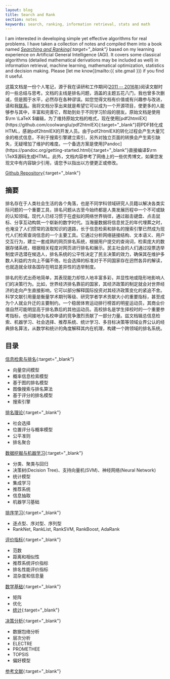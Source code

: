 ```yaml
---
layout: blog
title: Search and Rank
section: notes 
keywords: search, ranking, information retrieval, stats and math
---
```


I am interested in developing simple yet effective algorithms for real problems. 
I have taken a collection of notes and compiled them into a book named 
<i>[Searching and Ranking][searchrank]{:target="_blank"}</i> 
based on my learning experience on Artificial General Intelligence (AGI). 
It covers some classical algorithms (detailed mathematical derivations may be included as well) in 
information retrieval, machine learning, mathematical optimization, statistics and decision making. 
Please [let me know](mailto:{{ site.gmail }}) if you find it useful.

这篇文档是一份个人笔记，源于我在读研和工作期间([2011 -- 2016年](/resume))阅读文献时的一些总结与思考。文档的主线是排名问题，涵盖的主题五花八门，我也曾多次删减，但是囿于水平，必然存在各种谬误。如您觉得文档有价值或有兴趣参与改进，请和我[联系](mailto:jiangchunheng@gmail.com)。我将文档分享出来就是希望它可以成为一个开源项目，使更多的人能够参与其中，丰富和完善它，帮助到处于不同学习阶段的朋友。原始文档是使用$\rm \LaTeX $编辑，为了维持原始文档的格式，现在使用[pdf2htmlEX](https://github.com/coolwanglu/pdf2htmlEX){:target="_blank"}将PDF转化成HTML，感谢pdf2htmlEX的开发人员。由于pdf2htmlEX的转化过程会产生大量冗余的格式信息，不利于搜索引擎建立索引，另外对独立页面的转换会产生索引缺失，无疑增加了维护的难度。一个备选方案是使用[Pandoc](https://pandoc.org/getting-started.html){:target="_blank"}直接编译$\rm \TeX$源码生成HTML。此外，文档内容参考了网络上的一些优秀博文，如果您发现文中有内容缺少引用，请您予以指出以方便更正或修改。

[Github Repository](https://github.com/horsehour/searchrank){:target="_blank"}

摘要  
---------
排名存在于人类社会生活的各个角落，也是不同学科领域研究人员籍以解决各类实际问题的一个重要工具，排名问题从古至今始终都是人类发展历程中一个不可或缺的认知领域。现代人已经习惯于在虚拟的网络世界徜徉，通过敲击键盘、点击鼠标、分享互动构筑一个崭新的数字时代。当海量数据将信息贫乏的年代埋葬之时，也淹没了人们惯常的汲取知识的道路，长于信息检索和排名的搜索引擎已然成为现代人们检索查询信息的一个主要工具。它通过分析网络链接结构、文本语义、用户交互行为，建立一套成熟的网页排名系统，根据用户提交的查询词，检索庞大的数据存储系统，根据相关程度对网页进行排名和展示。民主社会的人们通过投票选举制度评选潜在候选人，排名系统的公平性决定了民主决策的效力，确保其在维护多数人利益的方向上不偏不倚。社会选择的标准对于不同国家存在迥然各异的解读，也就造就全球各国存在明显差异性的选举制度。

排名的形式出奇地简单，其表现能力却惊人地丰富多彩，并显性地或隐形地影响人们的决策行为。比如，世界经济排名靠前的国家，其经济政策的制定就会对世界经济的走向产生直接影响，它可以部分解释国际投资对其经济政策变化的紧追不舍。科学文献引用量是衡量学术期刊等级、研究学者学术贡献大小的重要指标，甚至成为个人就业升迁的主要制约。一个稳居体育运动排行榜首的明星运动员，其商业价值自然可能明显高于排名靠后的其他运动员。高校排名是学生择校时的一个重要参考指标，也间接地为名校申请的竞争激烈贡献了一部分力量。兹文档辑总信息检索、机器学习、社会选择、推荐系统、统计学习、多目标决策等领域业界公认的经典排名算法，从数学和统计的角度解释其内在机理，构建一个跨领域的排名系统。

目录  
----------
[信息检索与排名](./searchrank/ir.html){:target="_blank"}  

  - 向量空间模型  
  - 概率信息检索模型  
  - 基于图的排名模型
  - 图像搜索与排名算法
  - 基于评分的排名模型
  - 搜索引擎

[排名理论](./searchrank/rank.html){:target="_blank"}
  - 社会选择
  - 位置评分与概率模型
  - 公平准则
  - 排名聚合

[数据挖掘与机器学习](./searchrank/dmml.html){:target="_blank"}
  - 分类、聚类与回归
  - 决策树(Decision Tree)、支持向量机(SVM)、神经网络(Neural Network)
  - 统计模型
  - 集成学习
  - 推荐系统
  - 信息抽取
  - 机器学习基础

[排序学习](./searchrank/l2r.html){:target="_blank"}  
  - 逐点型、序对型、序列型
  - RankNet, RankList, RankSVM, RankBoost, AdaRank


[评价指标](./searchrank/metric.html){:target="_blank"}
  - 范数
  - 距离和相似性
  - 推荐系统评价指标
  - 排名性能评价指标
  - 混杂度和信息量

[数学基础](./searchrank/math.html){:target="_blank"}
  - 矩阵
  - 优化
  - [统计](./searchrank/stat.html){:target="_blank"}

[决策分析](./searchrank/mcda.html){:target="_blank"}
  - 数据包络分析
  - 层次分析
  - ELECTRE
  - PROMETHEE
  - TOPSIS
  - 偏好模型

[参考文献](./searchrank/ref.html){:target="_blank"}

[searchrank]: /files/searchrank.pdf
